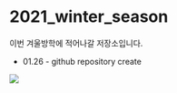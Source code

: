 # 2021_winter_season
<p>이번 겨울방학에 적어나갈 저장소입니다.</p>
<ul>
<li>01.26 - github repository create</li>
</ul>
<img src="https://t1.daumcdn.net/cfile/tistory/262F83445314A17E21"></img>
